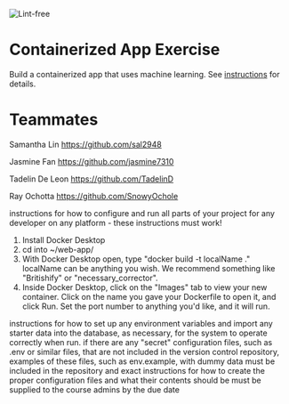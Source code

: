 ![Lint-free](https://github.com/nyu-software-engineering/containerized-app-exercise/actions/workflows/lint.yml/badge.svg)

# Containerized App Exercise

Build a containerized app that uses machine learning. See [instructions](./instructions.md) for details.

# Teammates
Samantha Lin https://github.com/sal2948

Jasmine Fan https://github.com/jasmine7310

Tadelin De Leon https://github.com/TadelinD

Ray Ochotta https://github.com/SnowyOchole

instructions for how to configure and run all parts of your project for any developer on any platform - these instructions must work!

1. Install Docker Desktop
2. cd into ~/web-app/
3. With Docker Desktop open, type "docker build -t localName ." localName can be anything you wish. We recommend something like "Britishify" or "necessary_corrector".
4. Inside Docker Desktop, click on the "Images" tab to view your new container. Click on the name you gave your Dockerfile to open it, and click Run. Set the port number to anything you'd like, and it will run.

instructions for how to set up any environment variables and import any starter data into the database, as necessary, for the system to operate correctly when run.
if there are any "secret" configuration files, such as .env or similar files, that are not included in the version control repository, examples of these files, such as env.example, with dummy data must be included in the repository and exact instructions for how to create the proper configuration files and what their contents should be must be supplied to the course admins by the due date
